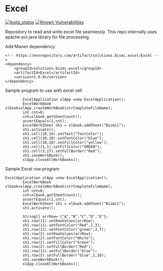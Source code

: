 # Excel
[![build_status](https://travis-ci.com/Bismi-Solutions/Excel.svg?branch=master)](https://travis-ci.com/Bismi-Solutions/Excel)    [![Known Vulnerabilities](https://snyk.io/test/github/Bismi-Solutions/Excel/badge.svg?targetFile=pom.xml)](https://snyk.io/test/github/Bismi-Solutions/Excel?targetFile=pom.xml)

Repository to read and write excel file seamlessly. This repo internally uses apache poi java library for file processing.





Add Maven dependency:
```
<!-- https://mvnrepository.com/artifact/solutions.bismi.excel/Excel -->
<dependency>
    <groupId>solutions.bismi.excel</groupId>
    <artifactId>Excel</artifactId>
    <version>1.0.9</version>
</dependency>

```

Sample program to use with excel cell

```
        ExcelApplication xlApp =new ExcelApplication();
        ExcelWorkBook  xlbook=xlApp.createWorkBook(strCompleteFileName);
        int cnt=0;
        cnt=xlbook.getSheetCount();
        assertEquals(1,cnt);
        ExcelWorkSheet sh1 = xlbook.addSheet("Bismi1");
        sh1.activate();
        sh1.cell(10,10).setText("TestColor");
        sh1.cell(10,10).setFontColor("blue");
        sh1.cell(10,10).setFillColor("yellow");
        sh1.cell(1,1).setFillColor("GREEN");
        sh1.cell(3,17).setFullBorder("Red");
        sh1.saveWorkBook();
        xlApp.closeAllWorkBooks();

```

Sample Excel row program

```
ExcelApplication xlApp =new ExcelApplication();
        ExcelWorkBook  xlbook=xlApp.createWorkBook(strCompleteFileName);
        int cnt=0;
        cnt=xlbook.getSheetCount();
        assertEquals(1,cnt);
        ExcelWorkSheet sh1 = xlbook.addSheet("Bismi1");
        sh1.activate();

        String[] arrRow= {"A","B","C","D","E"};
        sh1.row(11).setRowValues(arrRow);
        sh1.row(11).setFontColor("Red",1,3);
        sh1.row(11).setFontColor("green",3,7);
        sh1.row(2).setRowValues(arrRow);
        sh1.row(2).setFontColor("White");
        sh1.row(2).setFillColor("Green");
        sh1.row(2).setFullBorder("Red");
        sh1.row(11).setFullBorder("blue");
        sh1.row(5).setFullBorder("blue",1,10);
        sh1.saveWorkBook();
        xlApp.closeAllWorkBooks();
```







